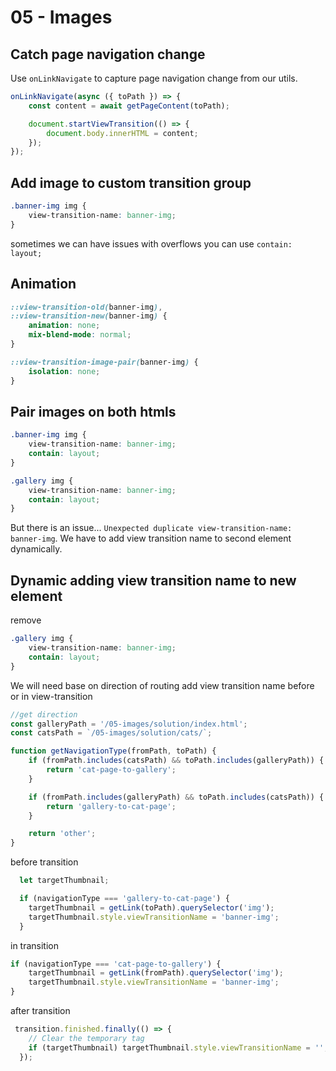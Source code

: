 # 05 - Images

## Catch page navigation change
Use `onLinkNavigate` to capture page navigation change from our utils.

```js
onLinkNavigate(async ({ toPath }) => {
    const content = await getPageContent(toPath);

    document.startViewTransition(() => {
        document.body.innerHTML = content;
    });
});
```

## Add image to custom transition group
```css
.banner-img img {
    view-transition-name: banner-img;
}
```

sometimes we can have issues with overflows you can use `contain: layout;`

## Animation
```css
::view-transition-old(banner-img),
::view-transition-new(banner-img) {
    animation: none;
    mix-blend-mode: normal;
}

::view-transition-image-pair(banner-img) {
    isolation: none;
}
```


## Pair images on both htmls
```css
.banner-img img {
    view-transition-name: banner-img;
    contain: layout;
}

.gallery img {
    view-transition-name: banner-img;
    contain: layout;
}
```

But there is an issue...
`Unexpected duplicate view-transition-name: banner-img`. We have to add view transition name to second element dynamically.

## Dynamic adding view transition name to new element
remove 
```css
.gallery img {
    view-transition-name: banner-img;
    contain: layout;
}
```

We will need base on direction of routing add view transition name before or in view-transition
```js
//get direction
const galleryPath = '/05-images/solution/index.html';
const catsPath = `/05-images/solution/cats/`;

function getNavigationType(fromPath, toPath) {
    if (fromPath.includes(catsPath) && toPath.includes(galleryPath)) {
        return 'cat-page-to-gallery';
    }

    if (fromPath.includes(galleryPath) && toPath.includes(catsPath)) {
        return 'gallery-to-cat-page';
    }

    return 'other';
}
```

before transition
```js
  let targetThumbnail;

  if (navigationType === 'gallery-to-cat-page') {
    targetThumbnail = getLink(toPath).querySelector('img');
    targetThumbnail.style.viewTransitionName = 'banner-img';
  }
```

in transition
```js
if (navigationType === 'cat-page-to-gallery') {
    targetThumbnail = getLink(fromPath).querySelector('img');
    targetThumbnail.style.viewTransitionName = 'banner-img';
}
```

after transition
```js
 transition.finished.finally(() => {
    // Clear the temporary tag
    if (targetThumbnail) targetThumbnail.style.viewTransitionName = '';
  });
```
